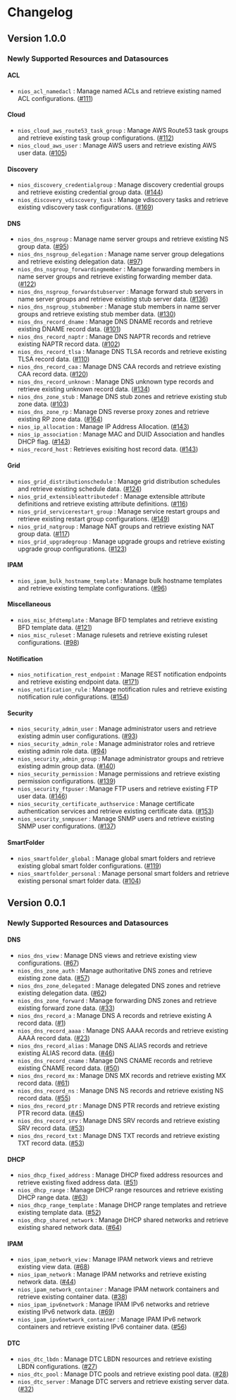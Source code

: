 # Changelog

## Version 1.0.0

### Newly Supported Resources and Datasources

#### ACL
- `nios_acl_namedacl` : Manage named ACLs and retrieve existing named ACL configurations. ([#111](https://github.com/infobloxopen/terraform-provider-nios/pull/111))

#### Cloud
- `nios_cloud_aws_route53_task_group` : Manage AWS Route53 task groups and retrieve existing task group configurations. ([#112](https://github.com/infobloxopen/terraform-provider-nios/pull/112))
- `nios_cloud_aws_user` : Manage AWS users and retrieve existing AWS user data. ([#105](https://github.com/infobloxopen/terraform-provider-nios/pull/105))

#### Discovery
- `nios_discovery_credentialgroup` : Manage discovery credential groups and retrieve existing credential group data. ([#144](https://github.com/infobloxopen/terraform-provider-nios/pull/144))
- `nios_discovery_vdiscovery_task` : Manage vdiscovery tasks and retrieve existing vdiscovery task configurations. ([#169](https://github.com/infobloxopen/terraform-provider-nios/pull/169))

#### DNS
- `nios_dns_nsgroup` : Manage name server groups and retrieve existing NS group data. ([#95](https://github.com/infobloxopen/terraform-provider-nios/pull/95))
- `nios_dns_nsgroup_delegation` : Manage name server group delegations and retrieve existing delegation data. ([#97](https://github.com/infobloxopen/terraform-provider-nios/pull/97))
- `nios_dns_nsgroup_forwardingmember` : Manage forwarding members in name server groups and retrieve existing forwarding member data. ([#122](https://github.com/infobloxopen/terraform-provider-nios/pull/122))
- `nios_dns_nsgroup_forwardstubserver` : Manage forward stub servers in name server groups and retrieve existing stub server data. ([#136](https://github.com/infobloxopen/terraform-provider-nios/pull/136))
- `nios_dns_nsgroup_stubmember` : Manage stub members in name server groups and retrieve existing stub member data. ([#130](https://github.com/infobloxopen/terraform-provider-nios/pull/130))
- `nios_dns_record_dname` : Manage DNS DNAME records and retrieve existing DNAME record data. ([#101](https://github.com/infobloxopen/terraform-provider-nios/pull/101))
- `nios_dns_record_naptr` : Manage DNS NAPTR records and retrieve existing NAPTR record data. ([#102](https://github.com/infobloxopen/terraform-provider-nios/pull/102))
- `nios_dns_record_tlsa` : Manage DNS TLSA records and retrieve existing TLSA record data. ([#110](https://github.com/infobloxopen/terraform-provider-nios/pull/110))
- `nios_dns_record_caa` : Manage DNS CAA records and retrieve existing CAA record data. ([#120](https://github.com/infobloxopen/terraform-provider-nios/pull/120))
- `nios_dns_record_unknown` : Manage DNS unknown type records and retrieve existing unknown record data. ([#134](https://github.com/infobloxopen/terraform-provider-nios/pull/134))
- `nios_dns_zone_stub` : Manage DNS stub zones and retrieve existing stub zone data. ([#103](https://github.com/infobloxopen/terraform-provider-nios/pull/103))
- `nios_dns_zone_rp` : Manage DNS reverse proxy zones and retrieve existing RP zone data. ([#164](https://github.com/infobloxopen/terraform-provider-nios/pull/164))
- `nios_ip_allocation` : Manage IP Address Allocation. ([#143](https://github.com/infobloxopen/terraform-provider-nios/pull/143))
- `nios_ip_association` : Manage MAC and DUID Association and handles DHCP flag. ([#143](https://github.com/infobloxopen/terraform-provider-nios/pull/143))
- `nios_record_host` : Retrieves exisiting host record data. ([#143](https://github.com/infobloxopen/terraform-provider-nios/pull/143))

#### Grid
- `nios_grid_distributionschedule` : Manage grid distribution schedules and retrieve existing schedule data. ([#124](https://github.com/infobloxopen/terraform-provider-nios/pull/124))
- `nios_grid_extensibleattributedef` : Manage extensible attribute definitions and retrieve existing attribute definitions. ([#116](https://github.com/infobloxopen/terraform-provider-nios/pull/116))
- `nios_grid_servicerestart_group` : Manage service restart groups and retrieve existing restart group configurations. ([#149](https://github.com/infobloxopen/terraform-provider-nios/pull/149))
- `nios_grid_natgroup` : Manage NAT groups and retrieve existing NAT group data. ([#117](https://github.com/infobloxopen/terraform-provider-nios/pull/117))
- `nios_grid_upgradegroup` : Manage upgrade groups and retrieve existing upgrade group configurations. ([#123](https://github.com/infobloxopen/terraform-provider-nios/pull/123))

#### IPAM
- `nios_ipam_bulk_hostname_template` : Manage bulk hostname templates and retrieve existing template configurations. ([#96](https://github.com/infobloxopen/terraform-provider-nios/pull/96))

#### Miscellaneous
- `nios_misc_bfdtemplate` : Manage BFD templates and retrieve existing BFD template data. ([#121](https://github.com/infobloxopen/terraform-provider-nios/pull/121))
- `nios_misc_ruleset` : Manage rulesets and retrieve existing ruleset configurations. ([#98](https://github.com/infobloxopen/terraform-provider-nios/pull/98))

#### Notification
- `nios_notification_rest_endpoint` : Manage REST notification endpoints and retrieve existing endpoint data. ([#171](https://github.com/infobloxopen/terraform-provider-nios/pull/171))
- `nios_notification_rule` : Manage notification rules and retrieve existing notification rule configurations. ([#154](https://github.com/infobloxopen/terraform-provider-nios/pull/154))

#### Security
- `nios_security_admin_user` : Manage administrator users and retrieve existing admin user configurations. ([#93](https://github.com/infobloxopen/terraform-provider-nios/pull/93))
- `nios_security_admin_role` : Manage administrator roles and retrieve existing admin role data. ([#94](https://github.com/infobloxopen/terraform-provider-nios/pull/94))
- `nios_security_admin_group` : Manage administrator groups and retrieve existing admin group data. ([#140](https://github.com/infobloxopen/terraform-provider-nios/pull/140))
- `nios_security_permission` : Manage permissions and retrieve existing permission configurations. ([#139](https://github.com/infobloxopen/terraform-provider-nios/pull/139))
- `nios_security_ftpuser` : Manage FTP users and retrieve existing FTP user data. ([#146](https://github.com/infobloxopen/terraform-provider-nios/pull/146))
- `nios_security_certificate_authservice` : Manage certificate authentication services and retrieve existing certificate data. ([#153](https://github.com/infobloxopen/terraform-provider-nios/pull/153))
- `nios_security_snmpuser` : Manage SNMP users and retrieve existing SNMP user configurations. ([#137](https://github.com/infobloxopen/terraform-provider-nios/pull/137))

#### SmartFolder
- `nios_smartfolder_global` : Manage global smart folders and retrieve existing global smart folder configurations. ([#119](https://github.com/infobloxopen/terraform-provider-nios/pull/119))
- `nios_smartfolder_personal` : Manage personal smart folders and retrieve existing personal smart folder data. ([#104](https://github.com/infobloxopen/terraform-provider-nios/pull/104))


## Version 0.0.1

### Newly Supported Resources and Datasources

#### DNS

- `nios_dns_view` : Manage DNS views and retrieve existing view configurations. ([#67](https://github.com/infobloxopen/terraform-provider-bloxone/pull/67))
- `nios_dns_zone_auth` : Manage authoritative DNS zones and retrieve existing zone data. ([#57](https://github.com/infobloxopen/terraform-provider-bloxone/pull/57))
- `nios_dns_zone_delegated` : Manage delegated DNS zones and retrieve existing delegation data. ([#62](https://github.com/infobloxopen/terraform-provider-bloxone/pull/62))
- `nios_dns_zone_forward` : Manage forwarding DNS zones and retrieve existing forward zone data. ([#33](https://github.com/infobloxopen/terraform-provider-bloxone/pull/33))
- `nios_dns_record_a` : Manage DNS A records and retrieve existing A record data. ([#1](https://github.com/infobloxopen/terraform-provider-bloxone/pull/1))
- `nios_dns_record_aaaa` : Manage DNS AAAA records and retrieve existing AAAA record data. ([#23](https://github.com/infobloxopen/terraform-provider-bloxone/pull/23))
- `nios_dns_record_alias` : Manage DNS ALIAS records and retrieve existing ALIAS record data. ([#46](https://github.com/infobloxopen/terraform-provider-bloxone/pull/46))
- `nios_dns_record_cname` : Manage DNS CNAME records and retrieve existing CNAME record data. ([#50](https://github.com/infobloxopen/terraform-provider-bloxone/pull/50))
- `nios_dns_record_mx` : Manage DNS MX records and retrieve existing MX record data. ([#61](https://github.com/infobloxopen/terraform-provider-bloxone/pull/61))
- `nios_dns_record_ns` : Manage DNS NS records and retrieve existing NS record data. ([#55](https://github.com/infobloxopen/terraform-provider-bloxone/pull/55))
- `nios_dns_record_ptr` : Manage DNS PTR records and retrieve existing PTR record data. ([#45](https://github.com/infobloxopen/terraform-provider-bloxone/pull/45))
- `nios_dns_record_srv` : Manage DNS SRV records and retrieve existing SRV record data. ([#53](https://github.com/infobloxopen/terraform-provider-bloxone/pull/53))
- `nios_dns_record_txt` : Manage DNS TXT records and retrieve existing TXT record data. ([#53](https://github.com/infobloxopen/terraform-provider-bloxone/pull/53))

#### DHCP

- `nios_dhcp_fixed_address` : Manage DHCP fixed address resources and retrieve existing fixed address data. ([#51](https://github.com/infobloxopen/terraform-provider-bloxone/pull/51))
- `nios_dhcp_range` : Manage DHCP range resources and retrieve existing DHCP range data. ([#63](https://github.com/infobloxopen/terraform-provider-bloxone/pull/63))
- `nios_dhcp_range_template` : Manage DHCP range templates and retrieve existing template data. ([#52](https://github.com/infobloxopen/terraform-provider-bloxone/pull/52))
- `nios_dhcp_shared_network` : Manage DHCP shared networks and retrieve existing shared network data. ([#64](https://github.com/infobloxopen/terraform-provider-bloxone/pull/64))

#### IPAM

- `nios_ipam_network_view` : Manage IPAM network views and retrieve existing view data. ([#68](https://github.com/infobloxopen/terraform-provider-bloxone/pull/68))
- `nios_ipam_network` : Manage IPAM networks and retrieve existing network data. ([#44](https://github.com/infobloxopen/terraform-provider-bloxone/pull/44))
- `nios_ipam_network_container` : Manage IPAM network containers and retrieve existing container data. ([#38](https://github.com/infobloxopen/terraform-provider-bloxone/pull/38))
- `nios_ipam_ipv6network` : Manage IPAM IPv6 networks and retrieve existing IPv6 network data. ([#69](https://github.com/infobloxopen/terraform-provider-bloxone/pull/69))
- `nios_ipam_ipv6network_container` : Manage IPAM IPv6 network containers and retrieve existing IPv6 container data. ([#56](https://github.com/infobloxopen/terraform-provider-bloxone/pull/56))

#### DTC

- `nios_dtc_lbdn` : Manage DTC LBDN resources and retrieve existing LBDN configurations. ([#27](https://github.com/infobloxopen/terraform-provider-bloxone/pull/27))
- `nios_dtc_pool` : Manage DTC pools and retrieve existing pool data. ([#28](https://github.com/infobloxopen/terraform-provider-bloxone/pull/28))
- `nios_dtc_server` : Manage DTC servers and retrieve existing server data. ([#32](https://github.com/infobloxopen/terraform-provider-bloxone/pull/32)) 
